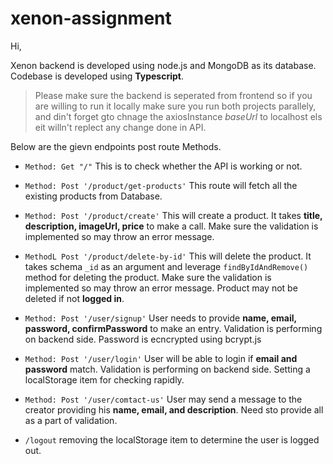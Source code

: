 # xenon-assignment

Hi,

Xenon backend is developed using node.js and MongoDB as its database. Codebase is developed using **Typescript**.
>Please make sure the backend is seperated from frontend so if you are willing to run it locally make sure you run both projects parallely, and din't forget gto chnage the axiosInstance *baseUrl* to localhost els eit willn't replect any change done in API.

Below are the gievn endpoints post route Methods.

* `Method: Get "/"`
This is to check whether the API is working or not.

* `Method: Post '/product/get-products'`
This route will fetch all the existing products from Database.

* `Method: Post '/product/create'`
This will create a product. It takes **title, description, imageUrl, price** to make a call. Make sure the validation is implemented so may throw an error message.

* `MethodL Post '/product/delete-by-id'`
This will delete the product. It takes schema `_id` as an argument and leverage `findByIdAndRemove()` method for deleting the product. Make sure the validation is implemented so may throw an error message. Product may not be deleted if not **logged in**.

* `Method: Post '/user/signup'`
User needs to provide **name, email, password, confirmPassword** to make an entry. Validation is performing on backend side. Password is ecncrypted using bcrypt.js

* `Method: Post '/user/login'`
User will be able to login if **email and password** match. Validation is performing on backend side. Setting a localStorage item for checking rapidly.

* `Method: Post '/user/comtact-us'`
User may send a message to the creator providing his **name, email, and description**. Need sto provide all as a part of validation.

* `/logout`
removing the localStorage item to determine the user is logged out.
